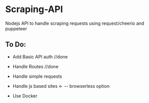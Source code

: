 # Scraping-API
Nodejs API to handle scraping requests using request/cheerio and puppeteer

## To Do:

- Add Basic API auth //done

- Handle Routes //done

- Handle simple requests

- Handle js based sites <-
    -- browserless option
    
- Use Docker